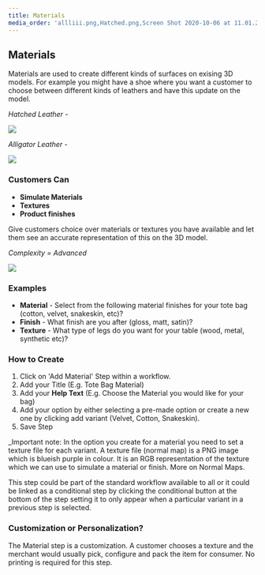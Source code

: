 ```yaml
---
title: Materials
media_order: 'allliii.png,Hatched.png,Screen Shot 2020-10-06 at 11.01.26 am.png,Screen Shot 2020-10-06 at 11.23.18 am.png'
---
```


## Materials

Materials are used to create different kinds of surfaces on exising 3D models. For example you might have a shoe where you want a customer to choose between different kinds of leathers and have this update on the model.

_Hatched Leather -_

![](https://help.spiff.com.au/user/pages/04.Spiff-Concepts/04.step-types/05.choose-materials-textures/Hatched.png)

_Alligator Leather -_

![](https://help.spiff.com.au/user/pages/04.Spiff-Concepts/04.step-types/05.choose-materials-textures/allliii.png)

### Customers Can

- **Simulate Materials**
- **Textures**
- **Product finishes**

Give customers choice over materials or textures you have available and let them see an accurate representation of this on the 3D model. 

_Complexity = Advanced_

![](https://help.spiff.com.au/user/pages/04.Spiff-Concepts/04.step-types/05.choose-materials-textures/Screen%20Shot%202020-10-06%20at%2011.01.26%20am.png)

### Examples

- **Material** - Select from the following material finishes for your tote bag (cotton, velvet, snakeskin, etc)?
- **Finish** - What finish are you after (gloss, matt, satin)? 
- **Texture** - What type of legs do you want for your table (wood, metal, synthetic etc)? 

### How to Create

1. Click on 'Add Material' Step within a workflow. 
2. Add your Title (E.g. Tote Bag Material)
3. Add your **Help Text** (E.g. Choose the Material you would like for your bag)
4. Add your option by either selecting a pre-made option or create a new one by clicking add variant (Velvet, Cotton, Snakeskin).
5. Save Step

_Important note: In the option you create for a material you need to set a texture file for each variant. A texture file (normal map) is a PNG image which is blueish purple in colour. It is an RGB representation of the texture which we can use to simulate a material or finish. More on Normal Maps.

This step could be part of the standard workflow available to all or it could be linked as a conditional step by clicking the conditional button at the bottom of the step setting it to only appear when a particular variant in a previous step is selected. 

### Customization or Personalization?

The Material step is a customization. A customer chooses a texture and the merchant would usually pick, configure and pack the item for consumer. No printing is required for this step.
